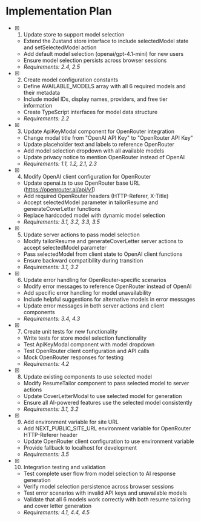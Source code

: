 # Implementation Plan

- [x] 1. Update store to support model selection
  - Extend the Zustand store interface to include selectedModel state and setSelectedModel action
  - Add default model selection (openai/gpt-4.1-mini) for new users
  - Ensure model selection persists across browser sessions
  - _Requirements: 2.4, 2.5_

- [x] 2. Create model configuration constants
  - Define AVAILABLE_MODELS array with all 6 required models and their metadata
  - Include model IDs, display names, providers, and free tier information
  - Create TypeScript interfaces for model data structure
  - _Requirements: 2.2_

- [x] 3. Update ApiKeyModal component for OpenRouter integration
  - Change modal title from "OpenAI API Key" to "OpenRouter API Key"
  - Update placeholder text and labels to reference OpenRouter
  - Add model selection dropdown with all available models
  - Update privacy notice to mention OpenRouter instead of OpenAI
  - _Requirements: 1.1, 1.2, 2.1, 2.3_

- [x] 4. Modify OpenAI client configuration for OpenRouter
  - Update openai.ts to use OpenRouter base URL (https://openrouter.ai/api/v1)
  - Add required OpenRouter headers (HTTP-Referer, X-Title)
  - Accept selectedModel parameter in tailorResume and generateCoverLetter functions
  - Replace hardcoded model with dynamic model selection
  - _Requirements: 3.1, 3.2, 3.3, 3.5_

- [x] 5. Update server actions to pass model selection
  - Modify tailorResume and generateCoverLetter server actions to accept selectedModel parameter
  - Pass selectedModel from client state to OpenAI client functions
  - Ensure backward compatibility during transition
  - _Requirements: 3.1, 3.2_

- [x] 6. Update error handling for OpenRouter-specific scenarios
  - Modify error messages to reference OpenRouter instead of OpenAI
  - Add specific error handling for model unavailability
  - Include helpful suggestions for alternative models in error messages
  - Update error messages in both server actions and client components
  - _Requirements: 3.4, 4.3_

- [x] 7. Create unit tests for new functionality
  - Write tests for store model selection functionality
  - Test ApiKeyModal component with model dropdown
  - Test OpenRouter client configuration and API calls
  - Mock OpenRouter responses for testing
  - _Requirements: 4.2_

- [x] 8. Update existing components to use selected model
  - Modify ResumeTailor component to pass selected model to server actions
  - Update CoverLetterModal to use selected model for generation
  - Ensure all AI-powered features use the selected model consistently
  - _Requirements: 3.1, 3.2_

- [x] 9. Add environment variable for site URL
  - Add NEXT_PUBLIC_SITE_URL environment variable for OpenRouter HTTP-Referer header
  - Update OpenRouter client configuration to use environment variable
  - Provide fallback to localhost for development
  - _Requirements: 3.5_

- [x] 10. Integration testing and validation
  - Test complete user flow from model selection to AI response generation
  - Verify model selection persistence across browser sessions
  - Test error scenarios with invalid API keys and unavailable models
  - Validate that all 6 models work correctly with both resume tailoring and cover letter generation
  - _Requirements: 4.1, 4.4, 4.5_
